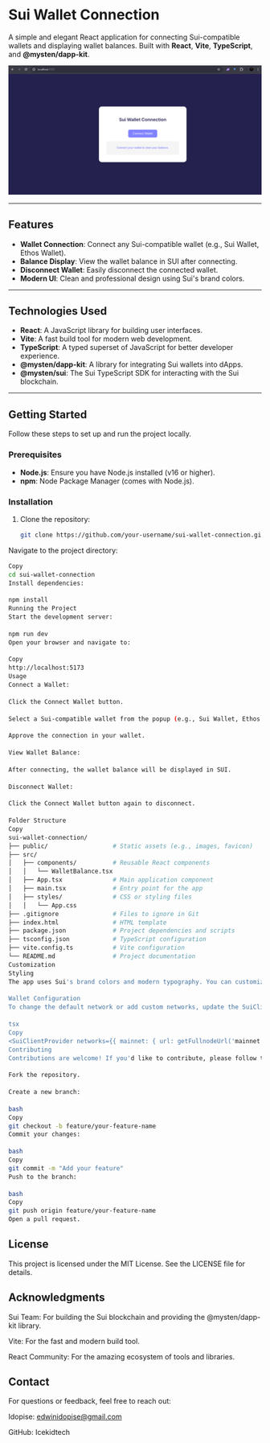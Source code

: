 # Sui Wallet Connection

A simple and elegant React application for connecting Sui-compatible wallets and displaying wallet balances. Built with **React**, **Vite**, **TypeScript**, and **@mysten/dapp-kit**.

![Sui Wallet Connection Screenshot](./public/wallet-connect.png)

---

## Features

- **Wallet Connection**: Connect any Sui-compatible wallet (e.g., Sui Wallet, Ethos Wallet).
- **Balance Display**: View the wallet balance in SUI after connecting.
- **Disconnect Wallet**: Easily disconnect the connected wallet.
- **Modern UI**: Clean and professional design using Sui's brand colors.

---

## Technologies Used

- **React**: A JavaScript library for building user interfaces.
- **Vite**: A fast build tool for modern web development.
- **TypeScript**: A typed superset of JavaScript for better developer experience.
- **@mysten/dapp-kit**: A library for integrating Sui wallets into dApps.
- **@mysten/sui**: The Sui TypeScript SDK for interacting with the Sui blockchain.

---

## Getting Started

Follow these steps to set up and run the project locally.

### Prerequisites

- **Node.js**: Ensure you have Node.js installed (v16 or higher).
- **npm**: Node Package Manager (comes with Node.js).

### Installation

1. Clone the repository:
   ```bash
   git clone https://github.com/your-username/sui-wallet-connection.git
Navigate to the project directory:

  ```bash
  Copy
  cd sui-wallet-connection
  Install dependencies:

  npm install
  Running the Project
  Start the development server:

  npm run dev
  Open your browser and navigate to:

  Copy
  http://localhost:5173
Usage
Connect a Wallet:

Click the Connect Wallet button.

Select a Sui-compatible wallet from the popup (e.g., Sui Wallet, Ethos Wallet).

Approve the connection in your wallet.

View Wallet Balance:

After connecting, the wallet balance will be displayed in SUI.

Disconnect Wallet:

Click the Connect Wallet button again to disconnect.

Folder Structure
Copy
sui-wallet-connection/
├── public/                  # Static assets (e.g., images, favicon)
├── src/
│   ├── components/          # Reusable React components
│   │   └── WalletBalance.tsx
│   ├── App.tsx              # Main application component
│   ├── main.tsx             # Entry point for the app
│   ├── styles/              # CSS or styling files
│   │   └── App.css
├── .gitignore               # Files to ignore in Git
├── index.html               # HTML template
├── package.json             # Project dependencies and scripts
├── tsconfig.json            # TypeScript configuration
├── vite.config.ts           # Vite configuration
└── README.md                # Project documentation
Customization
Styling
The app uses Sui's brand colors and modern typography. You can customize the styles in src/styles/App.css.

Wallet Configuration
To change the default network or add custom networks, update the SuiClientProvider configuration in src/App.tsx:

tsx
Copy
<SuiClientProvider networks={{ mainnet: { url: getFullnodeUrl('mainnet') } }} defaultNetwork="mainnet">
Contributing
Contributions are welcome! If you'd like to contribute, please follow these steps:

Fork the repository.

Create a new branch:

bash
Copy
git checkout -b feature/your-feature-name
Commit your changes:

bash
Copy
git commit -m "Add your feature"
Push to the branch:

bash
Copy
git push origin feature/your-feature-name
Open a pull request. 
```

## License
This project is licensed under the MIT License. See the LICENSE file for details.

## Acknowledgments
Sui Team: For building the Sui blockchain and providing the @mysten/dapp-kit library.

Vite: For the fast and modern build tool.

React Community: For the amazing ecosystem of tools and libraries.

## Contact
For questions or feedback, feel free to reach out:

Idopise: edwinidopise@gmail.com

GitHub: Icekidtech
